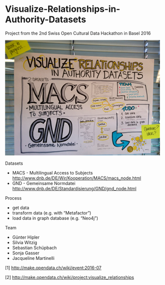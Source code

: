 # Visualize-Relationships-in-Authority-Datasets
Project from the 2nd Swiss Open Cultural Data Hackathon in Basel 2016

![Poster](Project-Poster.jpg)

Datasets
- MACS - Multilingual Access to Subjects http://www.dnb.de/DE/Wir/Kooperation/MACS/macs_node.html
- GND - Gemeinsame Normdatei http://www.dnb.de/DE/Standardisierung/GND/gnd_node.html

Process
- get data
- transform data (e.g. with “Metafactor”)
- load data in graph database (e.g. “Neo4j”)

Team
- Günter Hipler
- Silvia Witzig
- Sebastian Schüpbach
- Sonja Gasser
- Jacqueline Martinelli



[1] http://make.opendata.ch/wiki/event:2016-07

[2] http://make.opendata.ch/wiki/project:visualize_relationships
